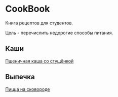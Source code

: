 CookBook
========

Книга рецептов для студентов.

Цель - перечислить недорогие способы питания.


## Каши ##

[Пшеничная каша со сгущёнкой](https://github.com/Romens/CookBook/blob/master/%D0%9A%D0%B0%D1%88%D0%B8/%D0%9F%D1%88%D0%B5%D0%BD%D0%B8%D1%87%D0%BD%D0%B0%D1%8F%20%D0%BA%D0%B0%D1%88%D0%B0%20%D1%81%D0%BE%20%D1%81%D0%B3%D1%83%D1%89%D1%91%D0%BD%D0%BA%D0%BE%D0%B9.md)


## Выпечка ##

[Пицца на сковороде](https://github.com/Romens/CookBook/blob/master/%D0%92%D1%8B%D0%BF%D0%B5%D1%87%D0%BA%D0%B0/%D0%9F%D0%B8%D1%86%D1%86%D0%B0%20%D0%BD%D0%B0%20%D1%81%D0%BA%D0%BE%D0%B2%D0%BE%D1%80%D0%B4%D0%B5.md)